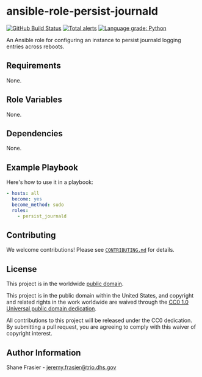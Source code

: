 # ansible-role-persist-journald #

[![GitHub Build Status](https://github.com/cisagov/ansible-role-persist-journald/workflows/build/badge.svg)](https://github.com/cisagov/ansible-role-persist-journald/actions)
[![Total alerts](https://img.shields.io/lgtm/alerts/g/cisagov/ansible-role-persist-journald.svg?logo=lgtm&logoWidth=18)](https://lgtm.com/projects/g/cisagov/ansible-role-persist-journald/alerts/)
[![Language grade: Python](https://img.shields.io/lgtm/grade/python/g/cisagov/ansible-role-persist-journald.svg?logo=lgtm&logoWidth=18)](https://lgtm.com/projects/g/cisagov/ansible-role-persist-journald/context:python)

An Ansible role for configuring an instance to persist journald
logging entries across reboots.

## Requirements ##

None.

## Role Variables ##

None.

<!--
| Variable | Description | Default | Required |
|----------|-------------|---------|----------|
| optional_variable | Describe its purpose. | `default_value` | No |
| required_variable | Describe its purpose. | n/a | Yes |
-->

## Dependencies ##

None.

## Example Playbook ##

Here's how to use it in a playbook:

```yaml
- hosts: all
  become: yes
  become_method: sudo
  roles:
    - persist_journald
```

## Contributing ##

We welcome contributions!  Please see [`CONTRIBUTING.md`](CONTRIBUTING.md) for
details.

## License ##

This project is in the worldwide [public domain](LICENSE).

This project is in the public domain within the United States, and
copyright and related rights in the work worldwide are waived through
the [CC0 1.0 Universal public domain
dedication](https://creativecommons.org/publicdomain/zero/1.0/).

All contributions to this project will be released under the CC0
dedication. By submitting a pull request, you are agreeing to comply
with this waiver of copyright interest.

## Author Information ##

Shane Frasier - <jeremy.frasier@trio.dhs.gov>
